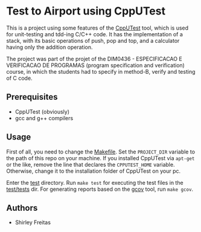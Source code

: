 # Test to Airport using CppUTest

This is a project using some features of the [CppUTest](https://cpputest.github.io/) tool, which is used for unit-testing and tdd-ing C/C++ code. It has the implementation of a stack, with its basic operations of push, pop and top, and a calculator having only the addition operation.

The project was part of the projet of the DIM0436 - ESPECIFICACAO E VERIFICACAO DE PROGRAMAS (program specification and verification) course, in which the students had to specify in method-B, verify and testing of C code.

## Prerequisites

* CppUTest (obviously)
* gcc and g++ compilers

## Usage

First of all, you need to change the [Makefile](test/Makefile). Set the `PROJECT_DIR` variable to the path of this repo on your machine. If you installed CppUTest via `apt-get` or the like, remove the line that declares the `CPPUTEST_HOME` variable. Otherwise, change it to the installation folder of CppUTest on your pc.

Enter the [test](test/) directory. Run `make test` for executing the test files in the [test/tests](test/tests) dir. For generating reports based on the [gcov](https://gcc.gnu.org/onlinedocs/gcc/Gcov.html) tool, run `make gcov`.

## Authors

* Shirley Freitas
